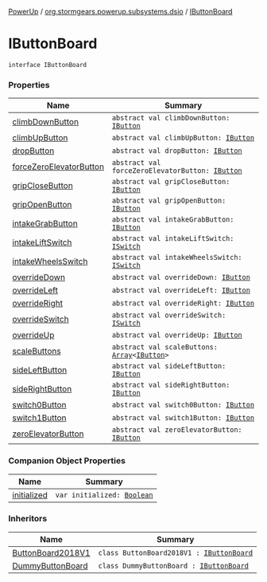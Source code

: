 [PowerUp](../../index.md) / [org.stormgears.powerup.subsystems.dsio](../index.md) / [IButtonBoard](./index.md)

# IButtonBoard

`interface IButtonBoard`

### Properties

| Name | Summary |
|---|---|
| [climbDownButton](climb-down-button.md) | `abstract val climbDownButton: `[`IButton`](../../org.stormgears.utils.dsio/-i-button/index.md) |
| [climbUpButton](climb-up-button.md) | `abstract val climbUpButton: `[`IButton`](../../org.stormgears.utils.dsio/-i-button/index.md) |
| [dropButton](drop-button.md) | `abstract val dropButton: `[`IButton`](../../org.stormgears.utils.dsio/-i-button/index.md) |
| [forceZeroElevatorButton](force-zero-elevator-button.md) | `abstract val forceZeroElevatorButton: `[`IButton`](../../org.stormgears.utils.dsio/-i-button/index.md) |
| [gripCloseButton](grip-close-button.md) | `abstract val gripCloseButton: `[`IButton`](../../org.stormgears.utils.dsio/-i-button/index.md) |
| [gripOpenButton](grip-open-button.md) | `abstract val gripOpenButton: `[`IButton`](../../org.stormgears.utils.dsio/-i-button/index.md) |
| [intakeGrabButton](intake-grab-button.md) | `abstract val intakeGrabButton: `[`IButton`](../../org.stormgears.utils.dsio/-i-button/index.md) |
| [intakeLiftSwitch](intake-lift-switch.md) | `abstract val intakeLiftSwitch: `[`ISwitch`](../../org.stormgears.utils.dsio/-i-switch/index.md) |
| [intakeWheelsSwitch](intake-wheels-switch.md) | `abstract val intakeWheelsSwitch: `[`ISwitch`](../../org.stormgears.utils.dsio/-i-switch/index.md) |
| [overrideDown](override-down.md) | `abstract val overrideDown: `[`IButton`](../../org.stormgears.utils.dsio/-i-button/index.md) |
| [overrideLeft](override-left.md) | `abstract val overrideLeft: `[`IButton`](../../org.stormgears.utils.dsio/-i-button/index.md) |
| [overrideRight](override-right.md) | `abstract val overrideRight: `[`IButton`](../../org.stormgears.utils.dsio/-i-button/index.md) |
| [overrideSwitch](override-switch.md) | `abstract val overrideSwitch: `[`ISwitch`](../../org.stormgears.utils.dsio/-i-switch/index.md) |
| [overrideUp](override-up.md) | `abstract val overrideUp: `[`IButton`](../../org.stormgears.utils.dsio/-i-button/index.md) |
| [scaleButtons](scale-buttons.md) | `abstract val scaleButtons: `[`Array`](https://kotlinlang.org/api/latest/jvm/stdlib/kotlin/-array/index.html)`<`[`IButton`](../../org.stormgears.utils.dsio/-i-button/index.md)`>` |
| [sideLeftButton](side-left-button.md) | `abstract val sideLeftButton: `[`IButton`](../../org.stormgears.utils.dsio/-i-button/index.md) |
| [sideRightButton](side-right-button.md) | `abstract val sideRightButton: `[`IButton`](../../org.stormgears.utils.dsio/-i-button/index.md) |
| [switch0Button](switch0-button.md) | `abstract val switch0Button: `[`IButton`](../../org.stormgears.utils.dsio/-i-button/index.md) |
| [switch1Button](switch1-button.md) | `abstract val switch1Button: `[`IButton`](../../org.stormgears.utils.dsio/-i-button/index.md) |
| [zeroElevatorButton](zero-elevator-button.md) | `abstract val zeroElevatorButton: `[`IButton`](../../org.stormgears.utils.dsio/-i-button/index.md) |

### Companion Object Properties

| Name | Summary |
|---|---|
| [initialized](initialized.md) | `var initialized: `[`Boolean`](https://kotlinlang.org/api/latest/jvm/stdlib/kotlin/-boolean/index.html) |

### Inheritors

| Name | Summary |
|---|---|
| [ButtonBoard2018V1](../-button-board2018-v1/index.md) | `class ButtonBoard2018V1 : `[`IButtonBoard`](./index.md) |
| [DummyButtonBoard](../-dummy-button-board/index.md) | `class DummyButtonBoard : `[`IButtonBoard`](./index.md) |
